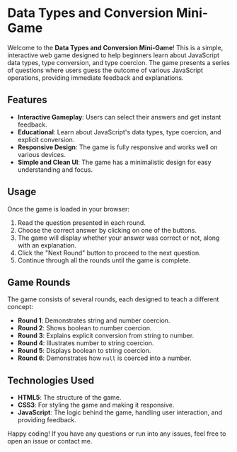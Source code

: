# Data Types and Conversion Mini-Game

Welcome to the **Data Types and Conversion Mini-Game**! This is a simple, interactive web game designed to help beginners learn about JavaScript data types, type conversion, and type coercion. The game presents a series of questions where users guess the outcome of various JavaScript operations, providing immediate feedback and explanations.


## Features

- **Interactive Gameplay**: Users can select their answers and get instant feedback.
- **Educational**: Learn about JavaScript's data types, type coercion, and explicit conversion.
- **Responsive Design**: The game is fully responsive and works well on various devices.
- **Simple and Clean UI**: The game has a minimalistic design for easy understanding and focus.

## Usage

Once the game is loaded in your browser:

1. Read the question presented in each round.
2. Choose the correct answer by clicking on one of the buttons.
3. The game will display whether your answer was correct or not, along with an explanation.
4. Click the "Next Round" button to proceed to the next question.
5. Continue through all the rounds until the game is complete.

## Game Rounds

The game consists of several rounds, each designed to teach a different concept:

- **Round 1**: Demonstrates string and number coercion.
- **Round 2**: Shows boolean to number coercion.
- **Round 3**: Explains explicit conversion from string to number.
- **Round 4**: Illustrates number to string coercion.
- **Round 5**: Displays boolean to string coercion.
- **Round 6**: Demonstrates how `null` is coerced into a number.

## Technologies Used

- **HTML5**: The structure of the game.
- **CSS3**: For styling the game and making it responsive.
- **JavaScript**: The logic behind the game, handling user interaction, and providing feedback.



Happy coding! If you have any questions or run into any issues, feel free to open an issue or contact me.
